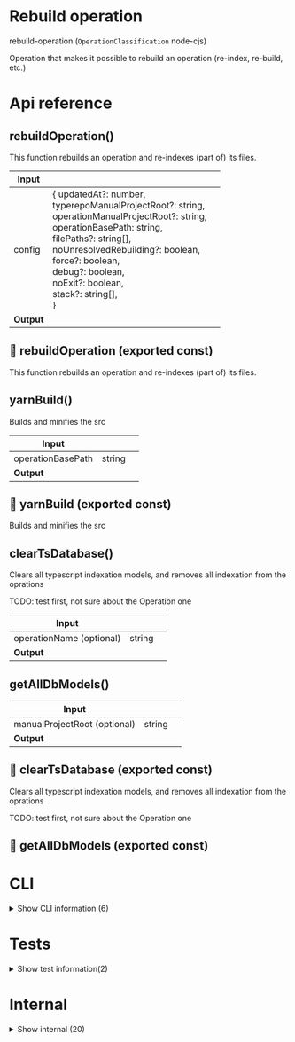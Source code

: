 # Rebuild operation

rebuild-operation (`OperationClassification` node-cjs)

Operation that makes it possible to rebuild an operation (re-index, re-build, etc.)




# Api reference

## rebuildOperation()

This function rebuilds an operation and re-indexes (part of) its files.


| Input      |    |    |
| ---------- | -- | -- |
| config | { updatedAt?: number, <br />typerepoManualProjectRoot?: string, <br />operationManualProjectRoot?: string, <br />operationBasePath: string, <br />filePaths?: string[], <br />noUnresolvedRebuilding?: boolean, <br />force?: boolean, <br />debug?: boolean, <br />noExit?: boolean, <br />stack?: string[], <br /> } |  |
| **Output** |    |    |



## 📄 rebuildOperation (exported const)

This function rebuilds an operation and re-indexes (part of) its files.


## yarnBuild()

Builds and minifies the src


| Input      |    |    |
| ---------- | -- | -- |
| operationBasePath | string |  |,| config (optional) | { rmFirst?: boolean, <br />skipMinify?: boolean, <br /> } |  |
| **Output** |    |    |



## 📄 yarnBuild (exported const)

Builds and minifies the src


## clearTsDatabase()

Clears all typescript indexation models, and removes all indexation from the oprations

TODO: test first, not sure about the Operation one


| Input      |    |    |
| ---------- | -- | -- |
| operationName (optional) | string |  |
| **Output** |    |    |



## getAllDbModels()

| Input      |    |    |
| ---------- | -- | -- |
| manualProjectRoot (optional) | string |  |,| operationName (optional) | string |  |
| **Output** |    |    |



## 📄 clearTsDatabase (exported const)

Clears all typescript indexation models, and removes all indexation from the oprations

TODO: test first, not sure about the Operation one


## 📄 getAllDbModels (exported const)

# CLI

<details><summary>Show CLI information (6)</summary>
    
  # rebuildOperationCli()

`rebuildOperation` CLI syntax:

`rebuildOperation [...operations]`

Operations can be a list of differnt operation names you want to rebuild. It's also possible to specify a relative path instead of an operation name.

for example:

`rebuildOperation ./packages/operation-x` would rebuild `operation-x` in your packages folder

another handy one is `rebuildOperation .` because it will rebuild the operation in your current folder.


| Input      |    |    |
| ---------- | -- | -- |
| - | | |
| **Output** |    |    |



## 📄 isRebuildingProcessUpdated (unexported const)

## 📄 [isUpdatedString] (unexported const)

## 📄 manualProjectRoot (unexported const)

## 📄 [operationName] (unexported const)

## 📄 rebuildOperationCli (unexported const)

`rebuildOperation` CLI syntax:

`rebuildOperation [...operations]`

Operations can be a list of differnt operation names you want to rebuild. It's also possible to specify a relative path instead of an operation name.

for example:

`rebuildOperation ./packages/operation-x` would rebuild `operation-x` in your packages folder

another handy one is `rebuildOperation .` because it will rebuild the operation in your current folder.
  </details>

# Tests

<details><summary>Show test information(2)</summary>
    
  # test()




| Input      |    |    |
| ---------- | -- | -- |
| - | | |
| **Output** |    |    |



## 📄 test (unexported const)

  </details>

# Internal

<details><summary>Show internal (20)</summary>
    
  # executeCommandQuietUnlessFail()

Executes a command without showing the result, unless the command fails, then it will log the output.,


| Input      |    |    |
| ---------- | -- | -- |
| config | { command: string, <br />cwd?: string, <br />description?: string, <br /> } |  |
| **Output** | {  }   |    |



## exitIfProcessDependenciesChanged()

exits the process if our own dependencies change


| Input      |    |    |
| ---------- | -- | -- |
| operationName | string |  |,| manualProjectRoot (optional) | string |  |
| **Output** |    |    |



## generateJsonSchemas()

generates schemas for db models

Is done every time you run `rebuildOperation` and `generateSdkOperations`

TODO: there are some problems with references that cannot be found with references to generic types... This can probably be solved, but it's not going to be easy!

IDEA:

1) find all referencing definitions in the main schema
2) find those in all other interfaces
3) recursively find references in those as well
4) if you can't find the reference, remove the reference and replace type to "any" (add WARNING to description "reference not found")

This will result in a valid schema that has no unresolved references

TODO: apply Storage<X> to db-models

TODO: apply Array<X> to db-models with json-multiple

TODO: apply special config conventions (MergedDbConfig) like tsconfig.json and package.json

TODO: Make a validator that validates the whole database to this schema.


| Input      |    |    |
| ---------- | -- | -- |
| manualProjectRoot (optional) | string |  |,| operationName (optional) | string | If given, does it just for a single operation |
| **Output** |    |    |



## getFileIds()

gets all identifiers of files, which are the relative path to a file without the extension


| Input      |    |    |
| ---------- | -- | -- |
| {
  operationFolderPath,
  pathSuffix,
  extension,
} | { operationFolderPath: string, <br />extension?: {  }, <br />pathSuffix: string, <br /> } |  |
| **Output** |    |    |



## getIndexFileIds()

gets identifiers of ts and tsx files, which are the relative path to a file without the extension


| Input      |    |    |
| ---------- | -- | -- |
| operationFolderPath | string |  |
| **Output** |    |    |



## getSrcIds()

gets identifiers of ts and tsx files, which are the relative path to a file without the extension

in order for them to be unique, we assume here that there's never a file with the ts extension when there's also a tsx file in the same folder with the same name. This would create duplicate ids.


| Input      |    |    |
| ---------- | -- | -- |
| operationFolderPath | string |  |
| **Output** |    |    |



## isOperationBuildNeeded()

returns a boolean indicating whether or not the operation should be able to be built, based on the OperationClassification


| Input      |    |    |
| ---------- | -- | -- |
| operationBasePath | string |  |
| **Output** |    |    |



## isSdkOperation()

| Input      |    |    |
| ---------- | -- | -- |
| operationBasePath | string |  |
| **Output** | {  }   |    |



## rebuildAllOperations()

Rebuilds all operations that are needed to be rebuilt


| Input      |    |    |
| ---------- | -- | -- |
| isRebuildingProcessUpdated (optional) | boolean | If true, you are indicating that the rebuilding process has changed and all operations should be rebuilt after this date. |,| manualProjectRoot (optional) | string |  |
| **Output** |    |    |



## shouldSkip()

if you don't force it, there's an operation index, there's an index folder, the src has not been touched since hte last indexation, and there's a buildfolder (if needed), then the rebuildOperation can be skipped


| Input      |    |    |
| ---------- | -- | -- |
| config | { operationBasePath: string, <br />debug?: boolean, <br />force?: boolean, <br />operationManualProjectRoot?: string, <br />rebuildUpdatedAt?: number, <br /> } |  |
| **Output** |    |    |



## 📄 executeCommandQuietUnlessFail (exported const)

Executes a command without showing the result, unless the command fails, then it will log the output.,


## 📄 exitIfProcessDependenciesChanged (exported const)

exits the process if our own dependencies change


## 📄 generateJsonSchemas (exported const)

generates schemas for db models

Is done every time you run `rebuildOperation` and `generateSdkOperations`

TODO: there are some problems with references that cannot be found with references to generic types... This can probably be solved, but it's not going to be easy!

IDEA:

1) find all referencing definitions in the main schema
2) find those in all other interfaces
3) recursively find references in those as well
4) if you can't find the reference, remove the reference and replace type to "any" (add WARNING to description "reference not found")

This will result in a valid schema that has no unresolved references

TODO: apply Storage<X> to db-models

TODO: apply Array<X> to db-models with json-multiple

TODO: apply special config conventions (MergedDbConfig) like tsconfig.json and package.json

TODO: Make a validator that validates the whole database to this schema.


## 📄 getFileIds (exported const)

gets all identifiers of files, which are the relative path to a file without the extension


## 📄 getIndexFileIds (exported const)

gets identifiers of ts and tsx files, which are the relative path to a file without the extension


## 📄 getSrcIds (exported const)

gets identifiers of ts and tsx files, which are the relative path to a file without the extension

in order for them to be unique, we assume here that there's never a file with the ts extension when there's also a tsx file in the same folder with the same name. This would create duplicate ids.


## 📄 isOperationBuildNeeded (exported const)

returns a boolean indicating whether or not the operation should be able to be built, based on the OperationClassification


## 📄 isSdkOperation (exported const)

## 📄 rebuildAllOperations (exported const)

Rebuilds all operations that are needed to be rebuilt


## 📄 shouldSkip (exported const)

if you don't force it, there's an operation index, there's an index folder, the src has not been touched since hte last indexation, and there's a buildfolder (if needed), then the rebuildOperation can be skipped
  </details>

